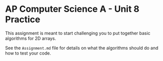 # AP Computer Science A - Unit 8 Practice

This assignment is meant to start challenging you to put together basic algorithms for 2D arrays.

See the `Assignment.md` file for details on what the algorithms should do and how to test your code.
